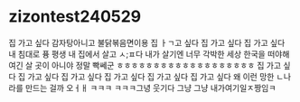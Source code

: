 # zizontest240529
집 가고 싶다 감자탕아니고 불닭볶음면이용
집 ㅏㄱ고 싶다
집 가고 싶다
집 가고 싶다
내 침대로 퓽
평생 내 집에서 살고 ㅅ;ㅍ다
내가 살기엔 너무 각박한 세상
한국을 떠야해
여긴 살 곳이 아니야
정말 빡쎄군
ㅎㅎㅎㅎㅎㅎㅎㅎㅎㅎㅎㅎㅎㅎㅎㅎㅎㅎㅎ
집 가고 싶다
집 가고 싶다 
집 가고 싶다
집 가고 싶다
집 가고 싶다
집 가고 싶다
왜 이런 망한 ㄴ나라를 만드는 걸까
오ㅓㅐ ㅋㅋㅋ
ㅋㅋㅋ그녕 웃기다
그냥 그냥
내가여기일ㅈ짱임ㅋ

